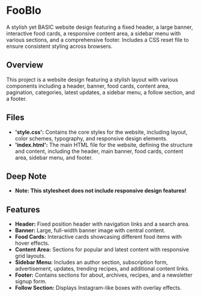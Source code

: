 # FooBlo

A stylish yet BASIC website design featuring a fixed header, a large banner, interactive food cards, a responsive content area, a sidebar menu with various sections, and a comprehensive footer. Includes a CSS reset file to ensure consistent styling across browsers.


## Overview

This project is a website design featuring a stylish layout with various components including a header, banner, food cards, content area, pagination, categories, latest updates, a sidebar menu, a follow section, and a footer.


## Files

- **'style.css':** Contains the core styles for the website, including layout, color schemes, typography, and responsive design elements.
- **'index.html':** The main HTML file for the website, defining the structure and content, including the header, main banner, food cards, content area, sidebar menu, and footer.

## Deep Note

- **Note: This stylesheet does not include responsive design features!**

## Features

- **Header:** Fixed position header with navigation links and a search area.
- **Banner:** Large, full-width banner image with central content.
- **Food Cards:** Interactive cards showcasing different food items with hover effects.
- **Content Area:** Sections for popular and latest content with responsive grid layouts.
- **Sidebar Menu:** Includes an author section, subscription form, advertisement, updates, trending recipes, and additional content links.
- **Footer:** Contains sections for about, archives, recipes, and a newsletter signup form.
- **Follow Section:** Displays Instagram-like boxes with overlay effects.
